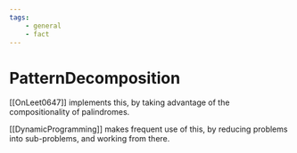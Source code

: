 ```yaml
---
tags:
    - general
    - fact
---
```

# PatternDecomposition

[[OnLeet0647]] implements this, by taking advantage of the compositionality of palindromes.

[[DynamicProgramming]] makes frequent use of this, by reducing problems into sub-problems, and working from there.
